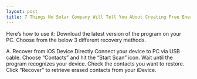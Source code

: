 ```yaml
---
layout: post
title: 7 Things No Solar Company Will Tell You About Creating Free Energy For You And Your Family
---
```




Here’s how to use it:
Download the latest version of the program on your PC.
Choose from the below 3 different recovery methods.

A. Recover from iOS Device Directly	
Connect your device to PC via USB cable.
Choose “Contacts” and hit the “Start Scan” icon.
Wait until the program recognizes your device.
Check the contacts you want to restore.
Click “Recover” to retrieve erased contacts from your iDevice.

